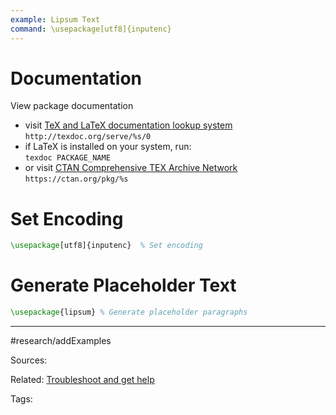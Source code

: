 ```yaml
---
example: Lipsum Text
command: \usepackage[utf8]{inputenc}
---
```


# Documentation

View package documentation
- visit [TeX and LaTeX documentation lookup system](https://texdoc.org/)  
    `http://texdoc.org/serve/%s/0`
- if LaTeX is installed on your system, run:  
    `texdoc PACKAGE_NAME`
- or visit [CTAN Comprehensive TEX Archive Network](https://ctan.org/)  
    `https://ctan.org/pkg/%s`

# Set Encoding

```latex
\usepackage[utf8]{inputenc}  % Set encoding
```

# Generate Placeholder Text

```latex
\usepackage{lipsum} % Generate placeholder paragraphs
```


---
#research/addExamples 

Sources:

Related:
[Troubleshoot and get help](Troubleshoot%20and%20get%20help.md)

Tags:

